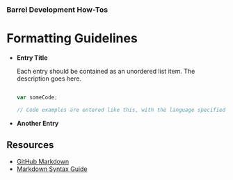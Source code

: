 ### Barrel Development How-Tos

# Formatting Guidelines

*	**Entry Title**

	Each entry should be contained as an unordered list item. The description goes here.
	
	``` javascript
	
	var someCode;
	
	// Code examples are entered like this, with the language specified for syntax highlighting
	
	```
	
*	**Another Entry**


## Resources

- [GitHub Markdown](https://help.github.com/articles/github-flavored-markdown)
- [Markdown Syntax Guide](http://daringfireball.net/projects/markdown/syntax)
